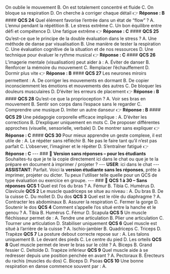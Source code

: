 On oublie le mouvement B. On est totalement concentré et fluide C. On bloque sa respiration D. On cherche à corriger chaque détail 👉 **Réponse : B** #### **QCS 24** Quel élément favorise l’entrée dans un état de “flow” ? A. L’ennui pendant la répétition B. Le stress extrême C. Un bon équilibre entre défi et compétence D. Une fatigue extrême 👉 **Réponse : C** #### **QCS 25** Qu’est-ce que le principe de la double évaluation dans le stress ? A. Une méthode de danse par visualisation B. Une manière de tester la respiration C. Une évaluation cognitive de la situation et de nos ressources D. Une technique pour évaluer le rythme musical 👉 **Réponse : C** #### **QCS 26** L’imagerie mentale (visualisation) peut aider à : A. Éviter de danser B. Renforcer la mémoire du mouvement C. Remplacer l’échauffement D. Dormir plus vite 👉 **Réponse : B** #### **QCS 27** Les neurones miroirs permettent : A. De corriger les mouvements en dormant B. De copier inconsciemment les émotions et mouvements des autres C. De bloquer les douleurs musculaires D. D’éviter les erreurs de placement 👉 **Réponse : B** #### **QCS 28** Qu’est-ce que la proprioception ? A. Voir ses bras en mouvement B. Sentir son corps dans l’espace sans le regarder C. Comprendre une musique D. Imiter un autre danseur 👉 **Réponse : B** #### **QCS 29** Une pédagogie corporelle efficace implique : A. D’éviter les corrections B. D’expliquer uniquement en mots C. De proposer différentes approches (visuelle, sensorielle, verbale) D. De montrer sans expliquer 👉 **Réponse : C** #### **QCS 30** Pour mieux apprendre un geste complexe, il est utile de : A. Le répéter sans réfléchir B. Ne pas le faire tant qu’il n’est pas parfait C. L’observer, l’imaginer et le répéter D. S’entraîner fatigué 👉 **Réponse : C** --- ### 📄 **Version sans réponses – pour les étudiants** Souhaites-tu que je te la copie directement ici dans le chat ou que je te la prépare en document à imprimer / projeter ? --- **USER**: ici dans le chat --- **ASSISTANT**: Parfait. Voici la **version étudiante sans les réponses**, prête à imprimer, projeter ou dicter. Tu peux l'utiliser telle quelle pour un QCS de type évaluation ou exercice en groupe. --- ### 🔸 **QCS 1 à 30 – Sans réponses** **QCS 1** Quel est l’os du bras ? A. Fémur B. Tibia C. Humérus D. Clavicule **QCS 2** Le muscle quadriceps se situe au niveau : A. Du bras B. De la cuisse C. Du mollet D. Du dos **QCS 3** Quel est le rôle du diaphragme ? A. Contracter les abdominaux B. Assurer la respiration C. Fermer la gorge D. Soutenir le dos **QCS 4** Comment s’appelle l’os situé entre la hanche et le genou ? A. Tibia B. Humérus C. Fémur D. Scapula **QCS 5** Un muscle fléchisseur permet de : A. Tendre une articulation B. Plier une articulation C. Tourner une articulation D. Stabiliser uniquement **QCS 6** Quel muscle est situé à l’arrière de la cuisse ? A. Ischio-jambier B. Quadriceps C. Triceps D. Trapèze **QCS 7** La posture debout correcte repose sur : A. Les talons uniquement B. Le devant des pieds C. Le centre du pied D. Les orteils **QCS 8** Quel muscle permet de lever le bras sur le côté ? A. Biceps B. Grand fessier C. Deltoïde D. Trapèze inférieur **QCS 9** Quel muscle aide à se redresser depuis une position penchée en avant ? A. Pectoraux B. Érecteurs du rachis (muscles du dos) C. Biceps D. Psoas **QCS 10** Une bonne respiration en danse commence souvent par : A.